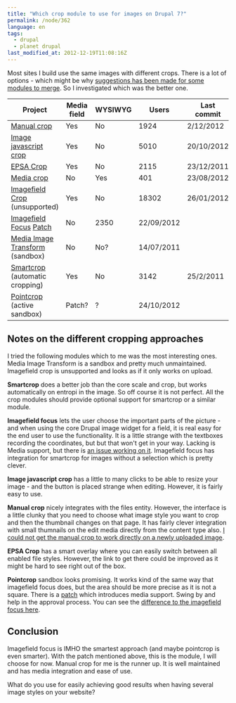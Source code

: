 ```yaml
---
title: "Which crop module to use for images on Drupal 7?"
permalink: /node/362
language: en
tags:
  - drupal
  - planet drupal
last_modified_at: 2012-12-19T11:08:16Z
---
```


Most sites I build use the same images with different crops. There is a lot of options - which might be why [suggestions has been made for some modules to merge](http://drupal.org/node/1491508). So I investigated which was the better one.

| Project | Media field | WYSIWYG | Users | Last commit |
|---------|-------------|---------|-------|-------------|
| [Manual crop](http://drupal.org/project/manual-crop) | Yes | No | 1924 | 2/12/2012 | 
| [Image javascript crop](http://drupal.org/project/imagecrop) | Yes | No| 5010 | 20/10/2012 | 
| [EPSA Crop](http://drupal.org/project/epsacrop) | Yes | No | 2115 | 23/12/2011 | 
| [Media crop](http://drupal.org/project/media_crop) | No | Yes | 401 | 23/08/2012 | 
| [Imagefield Crop](http://drupal.org/project/imagefield_crop) (unsupported) | Yes | No | 18302 | 26/01/2012 | 
| [Imagefield Focus](http://drupal.org/project/imagefield_focus) [Patch](http://drupal.org/node/1781778) | No | 2350 | 22/09/2012 | 
| [Media Image Transform](http://drupal.org/sandbox/cocoloco/1090384) (sandbox) | No | No? | 14/07/2011 | 
| [Smartcrop](http://drupal.org/project/smartcrop) (automatic cropping) | Yes | No | 3142 | 25/2/2011 | 
| [Pointcrop](http://drupal.org/sandbox/OxideInteractive/1817208) (active sandbox) | Patch? | ? | 24/10/2012 | 

Notes on the different cropping approaches
------------------------------------------

I tried the following modules which to me was the most interesting ones. Media Image Transform is a sandbox and pretty much unmaintained. Imagefield crop is unsupported and looks as if it only works on upload.

**Smartcrop** does a better job than the core scale and crop, but works automatically on entropi in the image. So off course it is not perfect. All the crop modules should provide optional support for smartcrop or a similar module.

**Imagefield focus** lets the user choose the important parts of the picture - and when using the core Drupal image widget for a field, it is real easy for the end user to use the functionality. It is a little strange with the textboxes recording the coordinates, but but that won't get in your way. Lacking is Media support, but there is [an issue working on it](http://drupal.org/node/1781778). Imagefield focus has integration for smartcrop for images without a selection which is pretty clever.

**Image javascript crop** has a little to many clicks to be able to resize your image - and the button is placed strange when editing. However, it is fairly easy to use.

**Manual crop** nicely integrates with the files entity. However, the interface is a little clunky that you need to choose what image style you want to crop and then the thumbnail changes on that page. It has fairly clever integration with small thumnails on the edit media directly from the content type also. [I could not get the manual crop to work directly on a newly uploaded image](http://drupal.org/node/1868780).

**EPSA Crop** has a smart overlay where you can easily switch between all enabled file styles. However, the link to get there could be improved as it might be hard to see right out of the box.

**Pointcrop** sandbox looks promising. It works kind of the same way that imagefield focus does, but the area should be more precise as it is not a square. There is a [patch](http://drupal.org/node/1831570) which introduces media support. Swing by and help in the approval process. You can see the [difference to the imagefield focus here](http://drupal.org/node/1820260#comment-6698344).

Conclusion
----------

Imagefield focus is IMHO the smartest approach (and maybe pointcrop is even smarter). With the patch mentioned above, this is the module, I will choose for now. Manual crop for me is the runner up. It is well maintained and has media integration and ease of use.

What do you use for easily achieving good results when having several image styles on your website?
